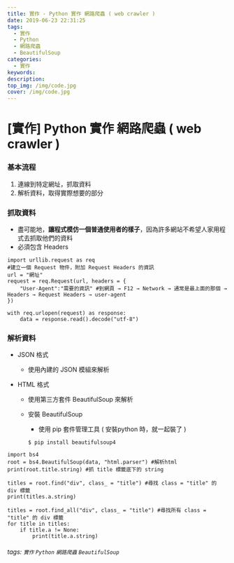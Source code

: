 ```yaml
---
title: 實作 - Python 實作 網路爬蟲 ( web crawler )
date: 2019-06-23 22:31:25
tags:
  - 實作
  - Python
  - 網路爬蟲
  - BeautifulSoup
categories:
  - 實作
keywords:
description:
top_img: /img/code.jpg
cover: /img/code.jpg
---
```

# [實作] Python 實作 網路爬蟲 ( web crawler )

### 基本流程

1. 連線到特定網址，抓取資料
2. 解析資料，取得實際想要的部分

### 抓取資料

* 盡可能地，**讓程式模仿一個普通使用者的樣子**，因為許多網站不希望人家用程式去抓取他們的資料
* 必須包含 Headers

```python=
import urllib.request as req
#建立一個 Request 物件，附加 Request Headers 的資訊
url = "網址"
request = req.Request(url, headers = {
    "User-Agent":"需要的資訊" #到網頁 → F12 → Network → 通常是最上面的那個 → Headers → Request Headers → user-agent
})

with req.urlopen(request) as response:
    data = response.read().decode("utf-8")
```

### 解析資料

* JSON 格式

    * 使用內建的 JSON 模組來解析

* HTML 格式

    * 使用第三方套件 BeautifulSoup 來解析
    * 安裝 BeautifulSoup

        * 使用 pip 套件管理工具 ( 安裝python 時，就一起裝了 )

        ```=
        $ pip install beautifulsoup4
        ```

```python=
import bs4
root = bs4.BeautifulSoup(data, "html.parser") #解析html
print(root.title.string) #抓 title 標籤底下的 string

titles = root.find("div", class_ = "title") #尋找 class = "title" 的 div 標籤
print(titles.a.string)

titles = root.find_all("div", class_ = "title") #尋找所有 class = "title" 的 div 標籤
for title in titles:
    if title.a != None:
        print(title.a.string)
```

###### tags: `實作` `Python` `網路爬蟲` `BeautifulSoup`
